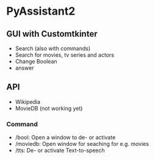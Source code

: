 # PyAssistant2
## GUI with Customtkinter
  * Search (also with commands)
  * Search for movies, tv series and actors
  * Change Boolean
  * answer

## API
  * Wikipedia
  * MovieDB (not working yet)

### Command
 * /bool: Open a window to de- or activate
 * /moviedb: Open window for seaching for e.g. movies
 * /tts: De- or activate Text-to-speech